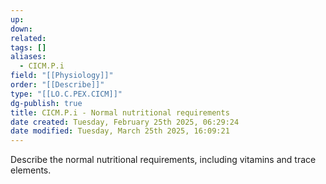 ```yaml
---
up: 
down: 
related: 
tags: []
aliases:
  - CICM.P.i
field: "[[Physiology]]"
order: "[[Describe]]"
type: "[[LO.C.PEX.CICM]]"
dg-publish: true
title: CICM.P.i - Normal nutritional requirements
date created: Tuesday, February 25th 2025, 06:29:24
date modified: Tuesday, March 25th 2025, 16:09:21
---
```


Describe the normal nutritional requirements, including vitamins and trace elements.
